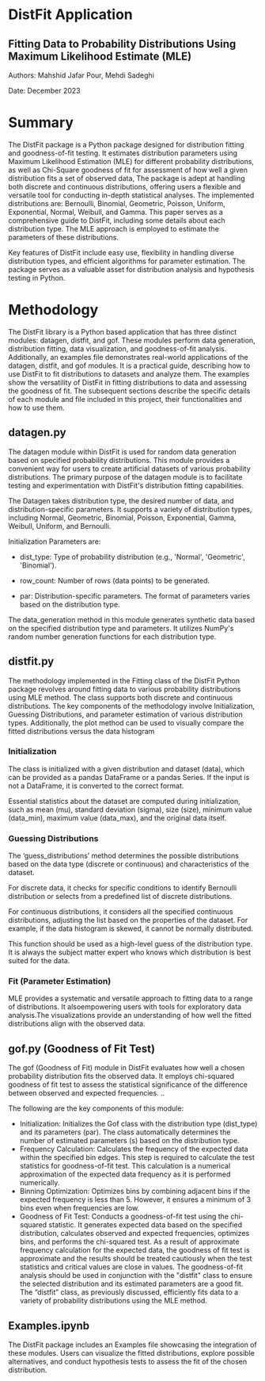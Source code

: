 # DistFit Application 
## Fitting Data to Probability Distributions Using Maximum Likelihood Estimate (MLE)
Authors: Mahshid Jafar Pour, Mehdi Sadeghi

Date: December 2023

# Summary
The DistFit package is a Python package designed for distribution fitting and goodness-of-fit testing. It estimates distribution parameters using Maximum Likelihood Estimation (MLE)  for different probability distributions, as well as Chi-Square goodness of fit for assessment of how well a given distribution fits a set of observed data, The package is adept at handling both discrete and continuous distributions, offering users a flexible and versatile tool for conducting in-depth statistical analyses. The implemented distributions are: Bernoulli, Binomial, Geometric, Poisson, Uniform, Exponential, Normal, Weibull, and Gamma. This paper serves as a comprehensive guide to DistFit, including some details about each distribution type. The MLE approach is employed to estimate the parameters of these distributions.

Key features of DistFit include easy use, flexibility in handling diverse distribution types, and efficient algorithms for parameter estimation. The package serves as a valuable asset for distribution analysis and hypothesis testing in Python.


# Methodology
The DistFit library is a Python based application that has three distinct modules: datagen, distfit, and gof. These modules perform data generation, distribution fitting, data visualization, and goodness-of-fit analysis. Additionally, an examples file demonstrates real-world applications of the datagen, distfit, and gof modules. It is a practical guide, describing how to use DistFit to fit distributions to datasets and analyze them. The examples show the versatility  of DistFit in fitting distributions to data and assessing the goodness of fit. The subsequent sections describe the specific details of each module and file included in this project, their functionalities and how to use them.

## datagen.py
The datagen module within DistFit is used for random data generation based on specified probability distributions. This module provides a convenient way for users to create artificial datasets of various probability distributions. The primary purpose of the datagen module is to facilitate testing and experimentation with DistFit's distribution fitting capabilities.

The Datagen takes distribution type, the desired number of data, and distribution-specific parameters. It supports a variety of distribution types, including Normal, Geometric, Binomial, Poisson, Exponential, Gamma, Weibull, Uniform, and Bernoulli.

Initialization Parameters are:

* dist_type: Type of probability distribution (e.g., 'Normal', 'Geometric', 'Binomial').

* row_count: Number of rows (data points) to be generated.

* par: Distribution-specific parameters. The format of parameters varies based on the distribution type.

The data_generation method in this module generates synthetic data based on the specified distribution type and parameters. It utilizes NumPy's random number generation functions for each distribution type.

## distfit.py
The methodology implemented in the Fitting class of the DistFit Python package revolves around fitting data to various probability distributions using MLE method. The class supports both discrete and continuous distributions. The key components of the methodology involve Initialization, Guessing Distributions, and parameter estimation of various distribution types. Additionally, the plot method can be used to visually compare the fitted distributions versus the data histogram

### Initialization
The class is initialized with a given distribution and dataset (data), which can be provided as a pandas DataFrame or a pandas Series. If the input is not a DataFrame, it is converted to the correct format.

Essential statistics about the dataset are computed during initialization, such as mean (mu), standard deviation (sigma), size (size), minimum value (data_min), maximum value (data_max), and the original data itself.

### Guessing Distributions
The ‘guess_distributions’ method determines the possible distributions based on the data type (discrete or continuous) and characteristics of the dataset.

For discrete data, it checks for specific conditions to identify Bernoulli distribution or selects from a predefined list of discrete distributions.

For continuous distributions, it considers all the specified continuous distributions, adjusting the list based on the properties of the dataset. For example, if the data histogram is skewed, it cannot be normally distributed.

This function should be used as a high-level guess of the distribution type. It is always the subject matter expert who knows which distribution is best suited for the data.

### Fit (Parameter Estimation)
MLE provides a systematic and versatile approach to fitting data to a range of distributions. It alsoempowering users with tools for exploratory data analysis.The visualizations provide an understanding of how well the fitted distributions align with the observed data.

## gof.py (Goodness of Fit Test)
The gof (Goodness of Fit) module in DistFit evaluates how well a chosen probability distribution fits the observed data. It employs chi-squared goodness of fit test to assess the statistical significance of the difference between observed and expected frequencies. .. 

The following are the key components of this module:

* Initialization: Initializes the Gof class with the distribution type (dist_type) and its parameters (par). The class automatically determines the number of estimated parameters (s) based on the distribution type.
* Frequency Calculation: Calculates the frequency of the expected data within the specified bin edges. This step is required  to calculate the test statistics for goodness-of-fit test. This calculation is a numerical approximation of the expected data frequency as it is performed numerically.
* Binning Optimization: Optimizes bins by combining adjacent bins if the expected frequency is less than 5. However, it ensures a minimum of 3 bins even when frequencies are low.
* Goodness of Fit Test: Conducts a goodness-of-fit test using the chi-squared statistic. It generates expected data based on the specified distribution, calculates observed and expected frequencies, optimizes bins, and performs the chi-squared test. As a result of approximate frequency calculation for the expected data, the goodness of fit test is approximate and the results should be treated cautiously when the test statistics and critical values are close in values.
The  goodness-of-fit analysis should be used in conjunction with the "distfit" class to ensure the selected distribution and its estimated parameters are a good fit. The “distfit” class, as previously discussed, efficiently fits data to a variety of probability distributions using the MLE method.

## Examples.ipynb 
The DistFit package includes an Examples file showcasing the integration of these modules. Users can visualize the fitted distributions, explore possible alternatives, and conduct hypothesis tests to assess the fit of the chosen distribution.


